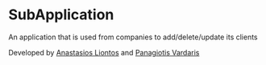 # SubApplication

An application that is used from companies to add/delete/update its clients

Developed by [Anastasios Liontos](https://github.com/tasakos-dev) and [Panagiotis Vardaris](https://github.com/PanagiotisVard)


